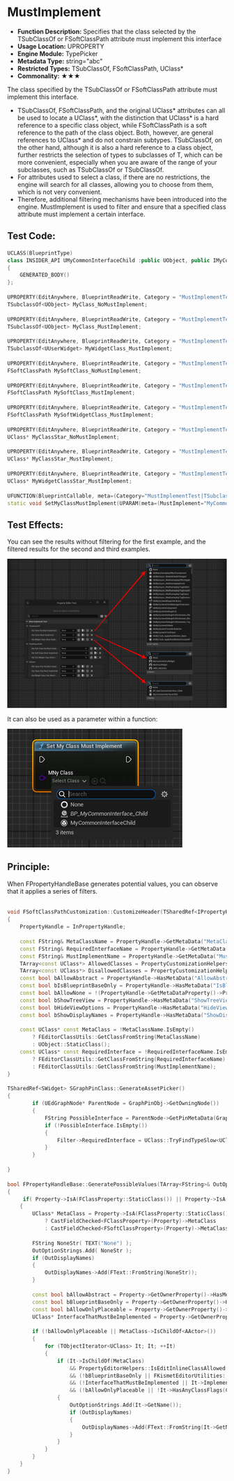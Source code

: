 # MustImplement

- **Function Description:** Specifies that the class selected by the TSubClassOf or FSoftClassPath attribute must implement this interface
- **Usage Location:** UPROPERTY
- **Engine Module:** TypePicker
- **Metadata Type:** string="abc"
- **Restricted Types:** TSubClassOf, FSoftClassPath, UClass*
- **Commonality:** ★★★

The class specified by the TSubClassOf or FSoftClassPath attribute must implement this interface.

- TSubClassOf, FSoftClassPath, and the original UClass* attributes can all be used to locate a UClass*, with the distinction that UClass* is a hard reference to a specific class object, while FSoftClassPath is a soft reference to the path of the class object. Both, however, are general references to UClass* and do not constrain subtypes. TSubClassOf<T>, on the other hand, although it is also a hard reference to a class object, further restricts the selection of types to subclasses of T, which can be more convenient, especially when you are aware of the range of your subclasses, such as TSubClassOf<AActor> or TSubClassOf<UUserWidget>.
- For attributes used to select a class, if there are no restrictions, the engine will search for all classes, allowing you to choose from them, which is not very convenient.
- Therefore, additional filtering mechanisms have been introduced into the engine. MustImplement is used to filter and ensure that a specified class attribute must implement a certain interface.

## Test Code:

```cpp
UCLASS(BlueprintType)
class INSIDER_API UMyCommonInterfaceChild :public UObject, public IMyCommonInterface
{
	GENERATED_BODY()
};

UPROPERTY(EditAnywhere, BlueprintReadWrite, Category = "MustImplementTest|TSubclassOf")
TSubclassOf<UObject> MyClass_NoMustImplement;

UPROPERTY(EditAnywhere, BlueprintReadWrite, Category = "MustImplementTest|TSubclassOf", meta = (MustImplement = "MyCommonInterface"))
TSubclassOf<UObject> MyClass_MustImplement;

UPROPERTY(EditAnywhere, BlueprintReadWrite, Category = "MustImplementTest|TSubclassOf", meta = (MustImplement = "/Script/UMG.UserListEntry"))
TSubclassOf<UUserWidget> MyWidgetClass_MustImplement;

UPROPERTY(EditAnywhere, BlueprintReadWrite, Category = "MustImplementTest|FSoftClassPath")
FSoftClassPath MySoftClass_NoMustImplement;

UPROPERTY(EditAnywhere, BlueprintReadWrite, Category = "MustImplementTest|FSoftClassPath", meta = (MustImplement = "MyCommonInterface"))
FSoftClassPath MySoftClass_MustImplement;

UPROPERTY(EditAnywhere, BlueprintReadWrite, Category = "MustImplementTest|FSoftClassPath", meta = (MustImplement = "/Script/UMG.UserListEntry"))
FSoftClassPath MySoftWidgetClass_MustImplement;

UPROPERTY(EditAnywhere, BlueprintReadWrite, Category = "MustImplementTest|UClass*")
UClass* MyClassStar_NoMustImplement;

UPROPERTY(EditAnywhere, BlueprintReadWrite, Category = "MustImplementTest|UClass*", meta = (MustImplement = "MyCommonInterface"))
UClass* MyClassStar_MustImplement;

UPROPERTY(EditAnywhere, BlueprintReadWrite, Category = "MustImplementTest|UClass*", meta = (MustImplement = "/Script/UMG.UserListEntry"))
UClass* MyWidgetClassStar_MustImplement;

UFUNCTION(BlueprintCallable, meta=(Category="MustImplementTest|TSubclassOf"))
static void SetMyClassMustImplement(UPARAM(meta=(MustImplement="MyCommonInterface")) TSubclassOf<UObject> MNyClass){}
```

## Test Effects:

You can see the results without filtering for the first example, and the filtered results for the second and third examples.

![MustImplement](MustImplement.png)

It can also be used as a parameter within a function:

![Untitled](Untitled.png)

## Principle:

When FPropertyHandleBase generates potential values, you can observe that it applies a series of filters.

```cpp

void FSoftClassPathCustomization::CustomizeHeader(TSharedRef<IPropertyHandle> InPropertyHandle, FDetailWidgetRow& HeaderRow, IPropertyTypeCustomizationUtils& StructCustomizationUtils)
{
	PropertyHandle = InPropertyHandle;

	const FString& MetaClassName = PropertyHandle->GetMetaData("MetaClass");
	const FString& RequiredInterfaceName = PropertyHandle->GetMetaData("RequiredInterface"); // This was the old name, switch to MustImplement to synchronize with class property
	const FString& MustImplementName = PropertyHandle->GetMetaData("MustImplement");
	TArray<const UClass*> AllowedClasses = PropertyCustomizationHelpers::GetClassesFromMetadataString(PropertyHandle->GetMetaData("AllowedClasses"));
	TArray<const UClass*> DisallowedClasses = PropertyCustomizationHelpers::GetClassesFromMetadataString(PropertyHandle->GetMetaData("DisallowedClasses"));
	const bool bAllowAbstract = PropertyHandle->HasMetaData("AllowAbstract");
	const bool bIsBlueprintBaseOnly = PropertyHandle->HasMetaData("IsBlueprintBaseOnly") || PropertyHandle->HasMetaData("BlueprintBaseOnly");
	const bool bAllowNone = !(PropertyHandle->GetMetaDataProperty()->PropertyFlags & CPF_NoClear);
	const bool bShowTreeView = PropertyHandle->HasMetaData("ShowTreeView");
	const bool bHideViewOptions = PropertyHandle->HasMetaData("HideViewOptions");
	const bool bShowDisplayNames = PropertyHandle->HasMetaData("ShowDisplayNames");

	const UClass* const MetaClass = !MetaClassName.IsEmpty()
		? FEditorClassUtils::GetClassFromString(MetaClassName)
		: UObject::StaticClass();
	const UClass* const RequiredInterface = !RequiredInterfaceName.IsEmpty()
		? FEditorClassUtils::GetClassFromString(RequiredInterfaceName)
		: FEditorClassUtils::GetClassFromString(MustImplementName);
}

TSharedRef<SWidget> SGraphPinClass::GenerateAssetPicker()
{
		if (UEdGraphNode* ParentNode = GraphPinObj->GetOwningNode())
		{
			FString PossibleInterface = ParentNode->GetPinMetaData(GraphPinObj->PinName, TEXT("MustImplement"));
			if (!PossibleInterface.IsEmpty())
			{
				Filter->RequiredInterface = UClass::TryFindTypeSlow<UClass>(PossibleInterface);
			}
		}

}

bool FPropertyHandleBase::GeneratePossibleValues(TArray<FString>& OutOptionStrings, TArray< FText >& OutToolTips, TArray<bool>& OutRestrictedItems, TArray<FText>* OutDisplayNames)
{
	 if( Property->IsA(FClassProperty::StaticClass()) || Property->IsA(FSoftClassProperty::StaticClass()) )
	{
		UClass* MetaClass = Property->IsA(FClassProperty::StaticClass())
			? CastFieldChecked<FClassProperty>(Property)->MetaClass
			: CastFieldChecked<FSoftClassProperty>(Property)->MetaClass;

		FString NoneStr( TEXT("None") );
		OutOptionStrings.Add( NoneStr );
		if (OutDisplayNames)
		{
			OutDisplayNames->Add(FText::FromString(NoneStr));
		}

		const bool bAllowAbstract = Property->GetOwnerProperty()->HasMetaData(TEXT("AllowAbstract"));
		const bool bBlueprintBaseOnly = Property->GetOwnerProperty()->HasMetaData(TEXT("BlueprintBaseOnly"));
		const bool bAllowOnlyPlaceable = Property->GetOwnerProperty()->HasMetaData(TEXT("OnlyPlaceable"));
		UClass* InterfaceThatMustBeImplemented = Property->GetOwnerProperty()->GetClassMetaData(TEXT("MustImplement"));

		if (!bAllowOnlyPlaceable || MetaClass->IsChildOf<AActor>())
		{
			for (TObjectIterator<UClass> It; It; ++It)
			{
				if (It->IsChildOf(MetaClass)
					&& PropertyEditorHelpers::IsEditInlineClassAllowed(*It, bAllowAbstract)
					&& (!bBlueprintBaseOnly || FKismetEditorUtilities::CanCreateBlueprintOfClass(*It))
					&& (!InterfaceThatMustBeImplemented || It->ImplementsInterface(InterfaceThatMustBeImplemented))
					&& (!bAllowOnlyPlaceable || !It->HasAnyClassFlags(CLASS_Abstract | CLASS_NotPlaceable)))
				{
					OutOptionStrings.Add(It->GetName());
					if (OutDisplayNames)
					{
						OutDisplayNames->Add(FText::FromString(It->GetName()));
					}
				}
			}
		}
	}
}
```